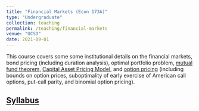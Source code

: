 ```yaml
---
title: "Financial Markets (Econ 173A)"
type: "Undergraduate"
collection: teaching
permalink: /teaching/financial-markets
venue: "UCSD"
date: 2021-09-01
---
```


This course covers some some institutional details on the financial markets, bond pricing (including duration analysis), optimal portfolio problem, [mutual fund theorem](https://en.wikipedia.org/wiki/Mutual_fund_separation_theorem), [Capital Asset Pricing Model](https://en.wikipedia.org/wiki/Capital_asset_pricing_model), and [option pricing](https://en.wikipedia.org/wiki/Valuation_of_options) (including bounds on option prices, suboptimality of early exercise of American call options, put-call parity, and binomial option pricing).

## [Syllabus](/files/173A_syllabus.pdf)
